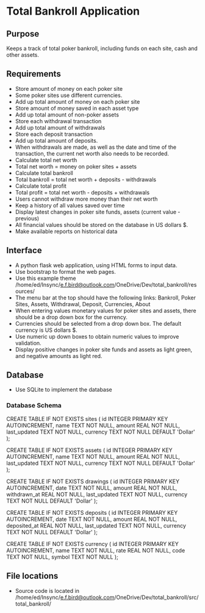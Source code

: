 # Total Bankroll Application

## Purpose

Keeps a track of total poker bankroll, including funds on each site, cash and other assets.

## Requirements

- Store amount of money on each poker site
- Some poker sites use different currencies.
- Add up total amount of money on each poker site
- Store amount of money saved in each asset type
- Add up total amount of non-poker assets
- Store each withdrawal transaction
- Add up total amount of withdrawals
- Store each deposit transaction
- Add up total amount of deposits.
- When withdrawals are made, as well as the date and time of the transaction,
the current net worth also needs to be recorded.
- Calculate total net worth
- Total net worth = money on poker sites + assets
- Calculate total bankroll
- Total bankroll = total net worth + deposits - withdrawals
- Calculate total profit 
- Total profit = total net worth - deposits + withdrawals
- Users cannot withdraw more money than their net worth
- Keep a history of all values saved over time
- Display latest changes in poker site funds, assets (current value - previous)
- All financial values should be stored on the database in US dollars $.
- Make available reports on historical data

## Interface

- A python flask web application, using HTML forms to input data.
- Use bootstrap to format the web pages.
- Use this example theme /home/ed/Insync/e.f.bird@outlook.com/OneDrive/Dev/total_bankroll/resources/
- The menu bar at the top should have the following links: Bankroll, Poker Sites, Assets, Withdrawal, Deposit, Currencies, About
- When entering values monetary values for poker sites and assets, there should 
be a drop down box for the currency. 
- Currencies should be selected from a drop down box.  The default currency is 
US dollars $.
- Use numeric up down boxes to obtain numeric values to improve validation.
- Display positive changes in poker site funds and assets as light green, and 
negative amounts as light red.

## Database

- Use SQLite to implement the database

### Database Schema

CREATE TABLE IF NOT EXISTS sites (
    id INTEGER PRIMARY KEY AUTOINCREMENT,
    name TEXT NOT NULL,
    amount REAL NOT NULL,
    last_updated TEXT NOT NULL,
    currency TEXT NOT NULL DEFAULT 'Dollar'
);

CREATE TABLE IF NOT EXISTS assets (
    id INTEGER PRIMARY KEY AUTOINCREMENT,
    name TEXT NOT NULL,
    amount REAL NOT NULL,
    last_updated TEXT NOT NULL,
    currency TEXT NOT NULL DEFAULT 'Dollar'
);

CREATE TABLE IF NOT EXISTS drawings (
    id INTEGER PRIMARY KEY AUTOINCREMENT,
    date TEXT NOT NULL,
    amount REAL NOT NULL,
    withdrawn_at REAL NOT NULL,
    last_updated TEXT NOT NULL,
    currency TEXT NOT NULL DEFAULT 'Dollar'
);

CREATE TABLE IF NOT EXISTS deposits (
    id INTEGER PRIMARY KEY AUTOINCREMENT,
    date TEXT NOT NULL,
    amount REAL NOT NULL,
    deposited_at REAL NOT NULL,
    last_updated TEXT NOT NULL,
    currency TEXT NOT NULL DEFAULT 'Dollar'
);

CREATE TABLE IF NOT EXISTS currency (
    id INTEGER PRIMARY KEY AUTOINCREMENT,
    name TEXT NOT NULL,
    rate REAL NOT NULL,
    code TEXT NOT NULL,
    symbol TEXT NOT NULL
);

## File locations

- Source code is located in /home/ed/Insync/e.f.bird@outlook.com/OneDrive/Dev/total_bankroll/src/total_bankroll/
